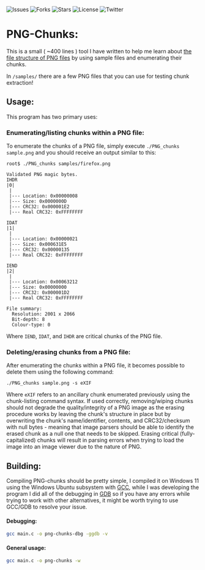![Issues](https://img.shields.io/github/issues/michaellrowley/png-chunks) ![Forks](https://img.shields.io/github/forks/michaellrowley/png-chunks) ![Stars](https://img.shields.io/github/stars/michaellrowley/png-chunks) ![License](https://img.shields.io/github/license/michaellrowley/png-chunks) ![Twitter](https://img.shields.io/twitter/url?url=https%3A%2F%2Fgithub.com%2Fmichaellrowley%2Fpng-chunks)

# PNG-Chunks:
This is a small ( ~400 lines ) tool I have written to help me learn about [the file structure of PNG files](https://en.wikipedia.org/wiki/Portable_Network_Graphics) by using sample files and enumerating their chunks.

In ``/samples/`` there are a few PNG files that you can use for testing chunk extraction!

## Usage:
This program has two primary uses:
### Enumerating/listing chunks within a PNG file:
To enumerate the chunks of a PNG file, simply execute ``./PNG_chunks sample.png`` and you should receive an output similar to this:
```None
root$ ./PNG_chunks samples/firefox.png

Validated PNG magic bytes.
IHDR
|0|
 |
 |--- Location: 0x00000008
 |--- Size: 0x0000000D
 |--- CRC32: 0x000001E2
 |--- Real CRC32: 0xFFFFFFFF

IDAT
|1|
 |
 |--- Location: 0x00000021
 |--- Size: 0x000631E5
 |--- CRC32: 0x00000135
 |--- Real CRC32: 0xFFFFFFFF

IEND
|2|
 |
 |--- Location: 0x00063212
 |--- Size: 0x00000000
 |--- CRC32: 0x000001D2
 |--- Real CRC32: 0xFFFFFFFF

File summary:
  Resolution: 2001 x 2066
  Bit-depth: 8
  Colour-type: 0
```

Where ``IEND``, ``IDAT``, and ``IHDR`` are critical chunks of the PNG file.

### Deleting/erasing chunks from a PNG file:
After enumerating the chunks within a PNG file, it becomes possible to delete them using the following command:
```None
./PNG_chunks sample.png -s eXIF
```
Where ``eXIF`` refers to an ancillary chunk enumerated previously using the chunk-listing command syntax.
If used correctly, removing/wiping chunks should not degrade the quality/integrity of a PNG image as the erasing procedure works by leaving the chunk's structure in place but by overwriting the chunk's name/identifier, contents, and CRC32/checksum with null bytes - meaning that image parsers should be able to identify the erased chunk as a null one that needs to be skipped.
Erasing critical (fully-capitalized) chunks will result in parsing errors when trying to load the image into an image viewer due to the nature of PNG.


## Building:
Compiling PNG-chunks should be pretty simple, I compiled it on Windows 11 using the Windows Ubuntu subsystem with [GCC](https://gcc.gnu.org/), while I was developing the program I did all of the debugging in [GDB](https://www.gnu.org/software/gdb/) so if you have any errors while trying to work with other alternatives, it might be worth trying to use GCC/GDB to resolve your issue.
#### Debugging:
```bash
gcc main.c -o png-chunks-dbg -ggdb -v
```
#### General usage:
```bash
gcc main.c -o png-chunks -w
```
